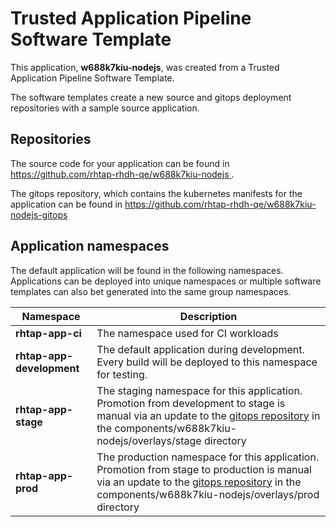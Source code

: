 # Trusted Application Pipeline Software Template

This application, **w688k7kiu-nodejs**, was created from a Trusted Application Pipeline Software Template.

The software templates create a new source and gitops deployment repositories with a sample source application. 

## Repositories

The source code for your application can be found in [https://github.com/rhtap-rhdh-qe/w688k7kiu-nodejs ](https://github.com/rhtap-rhdh-qe/w688k7kiu-nodejs ).
 
The gitops repository, which contains the kubernetes manifests for the application can be found in 
[https://github.com/rhtap-rhdh-qe/w688k7kiu-nodejs-gitops ](https://github.com/rhtap-rhdh-qe/w688k7kiu-nodejs-gitops ) 

## Application namespaces 

The default application will be found in the following namespaces. Applications can be deployed into unique namespaces or multiple software templates can also bet generated into the same group namespaces.  

|  Namespace   |  Description   |  
| -------- | -------- |
| **rhtap-app-ci** | The namespace used for CI workloads |
| **rhtap-app-development** | The default application during development. Every build will be deployed to this namespace for testing. |
| **rhtap-app-stage** | The staging namespace for this application. Promotion from development to stage is manual via an update to the [gitops repository](https://github.com/rhtap-rhdh-qe/w688k7kiu-nodejs-gitops ) in the components/w688k7kiu-nodejs/overlays/stage directory |
| **rhtap-app-prod** | The production namespace for this application. Promotion from stage to production is manual via an update to the [gitops repository](https://github.com/rhtap-rhdh-qe/w688k7kiu-nodejs-gitops ) in the components/w688k7kiu-nodejs/overlays/prod directory |